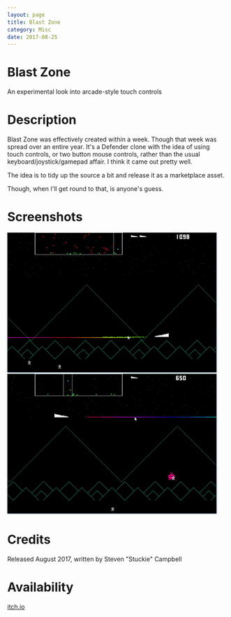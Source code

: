 ```yaml
---
layout: page
title: Blast Zone
category: Misc
date: 2017-08-25
---
```


# Blast Zone

An experimental look into arcade-style touch controls

# Description

Blast Zone was effectively created within a week. Though that week was spread over an entire year.
It's a Defender clone with the idea of using touch controls, or two button mouse controls, rather than the usual keyboard/joystick/gamepad affair.
I think it came out pretty well.

The idea is to tidy up the source a bit and release it as a marketplace asset.

Though, when I'll get round to that, is anyone's guess.

# Screenshots

![Ingame1](ingame1.gif)
![Ingame2](ingame2.gif)

# Credits

Released August 2017, written by Steven "Stuckie" Campbell

# Availability

[itch.io](https://arcadebadgers.itch.io/blast-zone)
